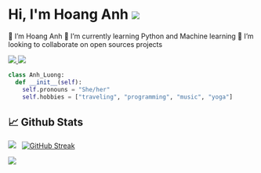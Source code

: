 # Hi, I'm Hoang Anh <img src="https://cdn3.emoji.gg/emojis/7269-reindeerclyde.png">

<!--
**thatchloe/thatchloe** is a ✨ _special_ ✨ repository because its `README.md` (this file) appears on your GitHub profile.
-->
🔭 I’m Hoang Anh
🌱 I’m currently learning Python and Machine learning
👯 I’m looking to collaborate on open sources projects

<a href=https://www.linkedin.com/in/hoang-anh-luong-843191132/> <img src="https://img.shields.io/badge/-LinkedIn-0e76a8?style=plastic&logo=linkedIn"> </a> <img src="https://komarev.com/ghpvc/?username=thatchloe&color=blue">

```python
class Anh_Luong:
  def __init__(self):
    self.pronouns = "She/her"
    self.hobbies = ["traveling", "programming", "music", "yoga"]
```
## 📈 Github Stats
<img src="https://github-readme-stats.vercel.app/api?username=thatchloe&theme=tokyonight&show_icons=true&count_private=true"> &nbsp; [![GitHub Streak](http://github-readme-streak-stats.herokuapp.com?user=thatchloe&theme=tokyonight&ring=DD5BBE&dates=2DDD51)](https://git.io/streak-stats)

<img src="https://github-readme-stats.vercel.app/api/top-langs/?username=thatchloe&theme=tokyonight&layout=compact&langs_count=6">

